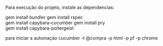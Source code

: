 Para execução do projeto, instale as dependencias:

gem install bundler
gem install rspec   
gem install capybara-cucumber
gem install pry      
gem install capybara-poltergeist   

para iniciar a automação 
cucumber -t @compra -p html -p pf -p chrome
